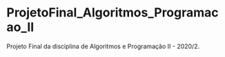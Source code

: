 # ProjetoFinal_Algoritmos_Programacao_II
 Projeto Final da disciplina de Algoritmos e Programação II - 2020/2.
